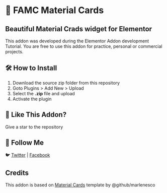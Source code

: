 # 🎴 FAMC Material Cards

## Beautiful Material Crads widget for Elementor

This addon was developed during the Elementor Addon development Tutorial. You are free to use this addon for practice, personal or commercial projects.

## 🛠️ How to Install

1. Download the source zip folder from this repository
2. Goto Plugins > Add New > Upload
3. Select the **.zip** file and upload
4. Activate the plugin

## 💜 Like This Addon?

Give a star to the repository

## 🧔 Follow Me

🐦 [Twitter](https://twitter.com/MSRwpac) | [Facebook](https://www.facebook.com/MianShahzadRaza/)

## Credits

This addon is based on [Material Cards](https://github.com/marlenesco/material-cards) template by @github/marlenesco

